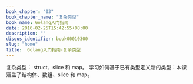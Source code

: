 ```yaml
---
book_chapter: "03"
book_chapter_name: "复杂类型"
book_name: Golang入门指南
date: 2016-02-25T15:42:55+08:00
description: ""
disqus_identifier: book00010300
slug: "home"
title:  Golang入门指南-复杂类型
---
```

复杂类型： struct、slice 和 map。
学习如何基于已有类型定义新的类型：本课涵盖了结构体、数组、slice 和 map。



